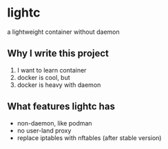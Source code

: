 # lightc
a lightweight container without daemon

## Why I write this project
1. I want to learn container
2. docker is cool, but
3. docker is heavy with daemon

## What features lightc has
- non-daemon, like podman
- no user-land proxy
- replace iptables with nftables (after stable version)